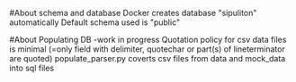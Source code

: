 #About schema and database
Docker creates database "sipuliton" automatically
Default schema used is "public"

#About Populating DB
-work in progress
Quotation policy for csv data files is minimal (=only field with delimiter, quotechar or part(s) of lineterminator are quoted)
populate_parser.py coverts csv files from data and mock_data into sql files